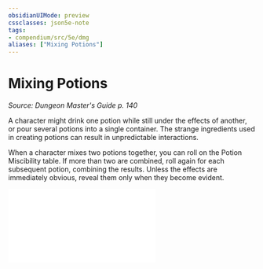 ```yaml
---
obsidianUIMode: preview
cssclasses: json5e-note
tags:
- compendium/src/5e/dmg
aliases: ["Mixing Potions"]
---
```

# Mixing Potions
*Source: Dungeon Master's Guide p. 140* 

A character might drink one potion while still under the effects of another, or pour several potions into a single container. The strange ingredients used in creating potions can result in unpredictable interactions.

When a character mixes two potions together, you can roll on the Potion Miscibility table. If more than two are combined, roll again for each subsequent potion, combining the results. Unless the effects are immediately obvious, reveal them only when they become evident.

![Variant: Mixing Potions; Potion Miscibility](/2-Mechanics/CLI/tables/variant-mixing-potions-potion-miscibility.md)